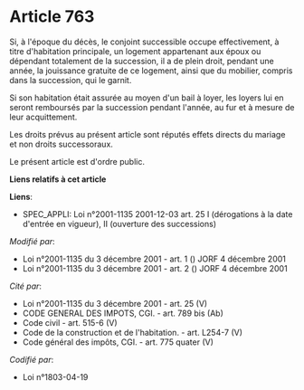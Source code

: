 # Article 763

Si, à l'époque du décès, le conjoint successible occupe effectivement, à titre d'habitation principale, un logement
appartenant aux époux ou dépendant totalement de la succession, il a de plein droit, pendant une année, la jouissance
gratuite de ce logement, ainsi que du mobilier, compris dans la succession, qui le garnit.

Si son habitation était assurée au moyen d'un bail à loyer, les loyers lui en seront remboursés par la succession pendant
l'année, au fur et à mesure de leur acquittement.

Les droits prévus au présent article sont réputés effets directs du mariage et non droits successoraux.

Le présent article est d'ordre public.

**Liens relatifs à cet article**

**Liens**:

  - SPEC_APPLI: Loi n°2001-1135 2001-12-03 art. 25 I (dérogations à la date d'entrée en vigueur), II (ouverture des successions)

_Modifié par_:

  - Loi n°2001-1135 du 3 décembre 2001 - art. 1 () JORF 4 décembre 2001
  - Loi n°2001-1135 du 3 décembre 2001 - art. 2 () JORF 4 décembre 2001

_Cité par_:

  - Loi n°2001-1135 du 3 décembre 2001 - art. 25 (V)
  - CODE GENERAL DES IMPOTS, CGI. - art. 789 bis (Ab)
  - Code civil - art. 515-6 (V)
  - Code de la construction et de l'habitation. - art. L254-7 (V)
  - Code général des impôts, CGI. - art. 775 quater (V)

_Codifié par_:

  - Loi n°1803-04-19
